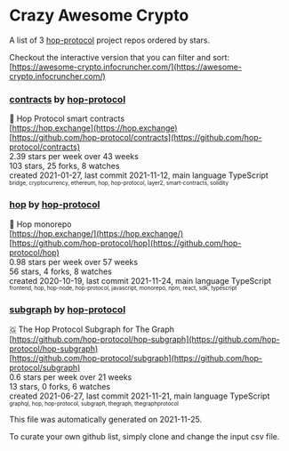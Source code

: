 # Crazy Awesome Crypto
A list of 3 [hop-protocol](https://github.com/hop-protocol) project repos ordered by stars.  

Checkout the interactive version that you can filter and sort: 
[https://awesome-crypto.infocruncher.com/](https://awesome-crypto.infocruncher.com/)  


### [contracts](https://github.com/hop-protocol/contracts) by [hop-protocol](https://github.com/hop-protocol)  
🐰 Hop Protocol smart contracts  
[https://hop.exchange](https://hop.exchange)  
[https://github.com/hop-protocol/contracts](https://github.com/hop-protocol/contracts)  
2.39 stars per week over 43 weeks  
103 stars, 25 forks, 8 watches  
created 2021-01-27, last commit 2021-11-12, main language TypeScript  
<sub><sup>bridge, cryptocurrency, ethereum, hop, hop-protocol, layer2, smart-contracts, solidity</sup></sub>


### [hop](https://github.com/hop-protocol/hop) by [hop-protocol](https://github.com/hop-protocol)  
🐰 Hop monorepo  
[https://hop.exchange/](https://hop.exchange/)  
[https://github.com/hop-protocol/hop](https://github.com/hop-protocol/hop)  
0.98 stars per week over 57 weeks  
56 stars, 4 forks, 8 watches  
created 2020-10-19, last commit 2021-11-24, main language TypeScript  
<sub><sup>frontend, hop, hop-node, hop-protocol, javascript, monorepo, npm, react, sdk, typescript</sup></sub>


### [subgraph](https://github.com/hop-protocol/subgraph) by [hop-protocol](https://github.com/hop-protocol)  
🇬 The Hop Protocol Subgraph for The Graph  
[https://github.com/hop-protocol/hop-subgraph](https://github.com/hop-protocol/hop-subgraph)  
[https://github.com/hop-protocol/subgraph](https://github.com/hop-protocol/subgraph)  
0.6 stars per week over 21 weeks  
13 stars, 0 forks, 6 watches  
created 2021-06-27, last commit 2021-11-21, main language TypeScript  
<sub><sup>graphql, hop, hop-protocol, subgraph, thegraph, thegraphprotocol</sup></sub>


This file was automatically generated on 2021-11-25.  

To curate your own github list, simply clone and change the input csv file.  